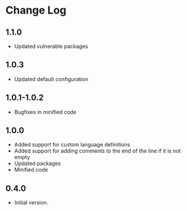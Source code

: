 # Change Log

## 1.1.0

- Updated vulnerable packages

## 1.0.3

- Updated default configuration

## 1.0.1-1.0.2

- Bugfixes in minified code

## 1.0.0

- Added support for custom language definitions
- Added support for adding comments to the end of the line if it is not empty
- Updated packages
- Minified code

## 0.4.0

- Initial version.